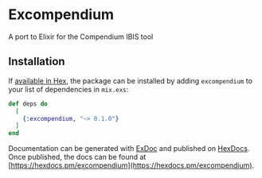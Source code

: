 # Excompendium

A port to Elixir for the Compendium IBIS tool

## Installation

If [available in Hex](https://hex.pm/docs/publish), the package can be installed
by adding `excompendium` to your list of dependencies in `mix.exs`:

```elixir
def deps do
  [
    {:excompendium, "~> 0.1.0"}
  ]
end
```

Documentation can be generated with [ExDoc](https://github.com/elixir-lang/ex_doc)
and published on [HexDocs](https://hexdocs.pm). Once published, the docs can
be found at [https://hexdocs.pm/excompendium](https://hexdocs.pm/excompendium).
